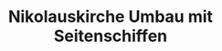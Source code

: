 ---
title: Nikolauskirche Umbau mit Seitenschiffen
image: nikolauskirche.webp
layout: poi
gmaps: 
coords: []
info: |
    Die Nikolauskirche in Wipperfürth ist eine historische Kirche, die ihre Wurzeln bis ins 12. Jahrhundert zurückverfolgen lässt. Das beeindruckende gotische Gebäude steht im Herzen der Stadt und zeugt von der reichen Geschichte dieser Region. Die Kirche wurde im Laufe der Jahrhunderte mehrmals renoviert und erweitert, wobei ihre architektonische Pracht erhalten blieb. Besucher können die beeindruckende Bauweise bewundern, die kunstvollen Glasmalereien erkunden und die spirituelle Atmosphäre dieses religiösen Wahrzeichens erleben.

    Mit ihrer zentralen Lage spielt die Nikolauskirche auch eine wichtige Rolle im kulturellen Leben von Wipperfürth. Neben den regelmäßigen Gottesdiensten werden in der Kirche auch kulturelle Veranstaltungen, Konzerte und Ausstellungen organisiert. Dies macht die Nikolauskirche zu einem Ort, der nicht nur für Gläubige, sondern auch für Kunst- und Kulturinteressierte von Bedeutung ist.
arDesc: |
    In diesem ARlebnis können Sie dies und das erleben. Ziehen Sie dafür Ihr Smartphone Halvah shortbread jelly-o tootsie roll tiramisu gummi bears. Sesame snaps lollipop gummi bears marzipan marshmallow tiramisu pie danish icing. Gummi bears caramels cheesecake lemon drops jujubes oat cake liquorice. Sweet roll dragée apple pie pastry chocolate fruitcake. Caramels sesame snaps dragée soufflé caramels sweet roll donut croissant jujubes.
ar:
    type: image-tracking
    content: model
    location: wipperfuerth
    video:
        filename: "mov_bbb.mp4"
    nft:
        type: video,
        id: "hammerboy"
        name: "Hammerboy"
    nftTest: [
        {
            type: video,
            id: "hammerboy",
            name: "Hammerboy"
        }
    ]
---